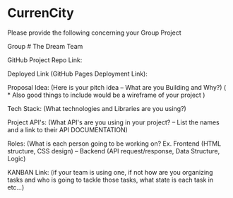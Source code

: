 # CurrenCity
Please provide the following concerning your Group Project


Group # 
The Dream Team


GitHub Project Repo Link: 


Deployed Link (GitHub Pages Deployment Link): 


Proposal Idea: 
(Here is your pitch idea – What are you Building and Why?) 
( * Also good things to include would be a wireframe of your project ) 


Tech Stack: 
(What technologies and Libraries are you using?)


Project API's: 
(What API's are you using in your project? – List the names and a link to their API DOCUMENTATION)

Roles: 
(What is each person going to be working on?
Ex. Frontend (HTML structure, CSS design) – Backend (API request/response, Data Structure, Logic) 


KANBAN Link:
 (if your team is using one, if not how are you organizing tasks and who is going to tackle those tasks, what state is each task in etc…)
